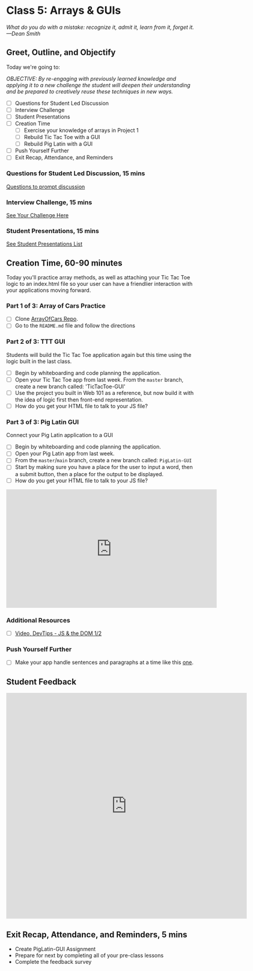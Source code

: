 # Class 5: Arrays & GUIs

<!-- ! HIDE FROM STUDENT; INSTRUCTOR ONLY CONTENT -->
<!-- ## Instructor Only Content - HIDE FROM STUDENTS -->

<!-- ! END INSTRUCTOR ONLY CONTENT -->

*What do you do with a mistake: recognize it, admit it, learn from it, forget it. —Dean Smith*

## Greet, Outline, and Objectify

<!-- SMART: Specific, Measurable, Attainable, Relevant, and Timely. -->
<!-- https://examples.yourdictionary.com/well-written-examples-of-learning-objectives.html -->

Today we're going to:
  
*OBJECTIVE: By re-engaging with previously learned knowledge and applying it to a new challenge the student will deepen their understanding and be prepared to creatively reuse these techniques in new ways.*

- [ ] Questions for Student Led Discussion
- [ ] Interview Challenge
- [ ] Student Presentations
- [ ] Creation Time
    - [ ]  Exercise your knowledge of arrays in Project 1
    - [ ]  Rebuild Tic Tac Toe with a GUI
    - [ ]  Rebuild Pig Latin with a GUI
- [ ] Push Yourself Further
- [ ] Exit Recap, Attendance, and Reminders

### Questions for Student Led Discussion, 15 mins
<!-- This section should be structured with the 5E model: https://lesley.edu/article/empowering-students-the-5e-model-explained -->

[Questions to prompt discussion](./../additionalResources/questionsForDiscussion/qfd-class-5.md)


### Interview Challenge, 15 mins
<!-- The last two E happen here: elaborate and evaluate  -->
<!-- this sections should have a challenge that can be solved with the skills they've learned since their last class. -->
<!-- ! HIDDEN CONTENT: INSTRUCTOR ONLY -->
[See Your Challenge Here](./../additionalResources/interviewChallenges.md)
<!-- ! END HIDDEN CONTENT: INSTRUCTOR ONLY -->

### Student Presentations, 15 mins

[See Student Presentations List](./../additionalResources/studentPresentations.md)

## Creation Time, 60-90 minutes

Today you'll practice array methods, as well as attaching your Tic Tac Toe logic to an index.html file so your user can have a friendlier interaction with your applications moving forward.

### Part 1 of 3: Array of Cars Practice

- [ ] Clone [ArrayOfCars Repo](https://github.com/AustinCodingAcademy/JS211_ArrayPractice).
- [ ] Go to the `README.md` file and follow the directions

### Part 2 of 3: TTT GUI

Students will build the Tic Tac Toe application again but this time using the logic built in the last class.

- [ ] Begin by whiteboarding and code planning the application.
- [ ] Open your Tic Tac Toe app from last week.
From the `master` branch, create a new branch called: 'TicTacToe-GUI'
- [ ] Use the project you built in Web 101 as a reference, but now build it with the idea of logic first then front-end representation.
- [ ] How do you get your HTML file to talk to your JS file?

<!-- #### HIDDEN CONTENT - Legacy Perhaps 

NOTE TO EDITOR: I hid this from learners because of the very last line, which says  "Check out index.html for an idea . . .", but offers no link or explanation for what that index.html file might be (not even in the Campus Manager version). In the version visible to learners I simply removed the line, but didn't want the reference to disappear forever in case there is an appropriate index.html file that should be linked. Thanks! - Rob Watkins.

Students will build the Tic Tac Toe application again but this time using the logic built in the last class.

- [ ] Begin by whiteboarding and code planning the application.
- [ ] Open your Tic Tac Toe app from last week.
- [ ] From the master branch, create a new branch called: 'TicTacToe-GUI'
- [ ] Use the project you built in Web 101 as a reference, but now build it with the idea of logic first then front-end representation.
- [ ] How do you get your HTML file to talk to your JS file?
- [ ] Check out index.html for an idea of how to start this game.

-->
### Part 3 of 3: Pig Latin GUI

Connect your Pig Latin application to a GUI

- [ ] Begin by whiteboarding and code planning the application.
- [ ] Open your Pig Latin app from last week.
- [ ] From the `master`/`main` branch, create a new branch called: `PigLatin-GUI`
- [ ] Start by making sure you have a place for the user to input a word, then a submit button, then a place for the output to be displayed.
- [ ] How do you get your HTML file to talk to your JS file?

<iframe width="560" height="315" src="https://www.youtube.com/embed/kpIOLo11uJg" title="YouTube video player" frameborder="0" allow="accelerometer; autoplay; clipboard-write; encrypted-media; gyroscope; picture-in-picture" allowfullscreen></iframe>

### Additional Resources

- [ ] [Video, DevTips - JS & the DOM 1/2](https://youtu.be/hM9h1wN4rfU)

### Push Yourself Further

- [ ] Make your app handle sentences and paragraphs at a time like this [one](https://funtranslations.com/pig-latin).

## Student Feedback

<iframe src="https://docs.google.com/forms/d/e/1FAIpQLSd85nNCk_MdnaXCsX7fWl3vYgcqvozzlK2cKq26d2g67Zh8Kg/viewform?embedded=true" width="640" height="600" frameborder="0" marginheight="0" marginwidth="0">Loading…</iframe>

## Exit Recap, Attendance, and Reminders, 5 mins

* Create PigLatin-GUI Assignment
* Prepare for next by completing all of your pre-class lessons
* Complete the feedback survey

<!-- <iframe id="openedx-zollege" src="https://openedx.zollege.com/feedback" style="width: 100%; height: 500px; border: 0">Browser not compatible.</iframe>
<script src="https://openedx.zollege.com/assets/index.js" type="application/javascript"></script> -->


<!-- TODO Create 3 question exit questions -->

<!-- TODO INSERT Student Feedback From -->

<!-- TODO INSERT *HIDDEN* Instructor Feedback Form -->

<!-- cp workspace/resources/classOutlineTemplate.md docs/module-1/class-3.md -->
